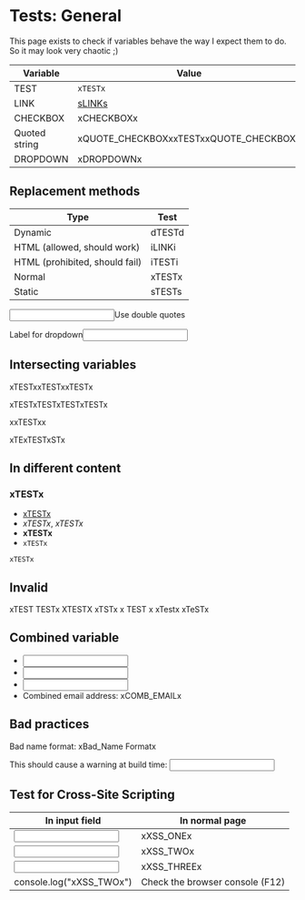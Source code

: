 # Tests: General

This page exists to check if variables behave the way I expect them to do.
So it may look very chaotic ;)

Variable | Value
---|---
TEST | `xTESTx`
LINK | [sLINKs](iLINKi)
CHECKBOX | xCHECKBOXx
Quoted string | xQUOTE_CHECKBOXxxTESTxxQUOTE_CHECKBOXx
DROPDOWN | xDROPDOWNx

## Replacement methods

Type | Test
---|---
Dynamic | dTESTd
HTML (allowed, should work) | iLINKi
HTML (prohibited, should fail) | iTESTi
Normal | xTESTx
Static | sTESTs

<label><input data-input-for="QUOTE_CHECKBOX">Use double quotes</label>

<label>Label for dropdown<input data-input-for="DROPDOWN"></label>


## Intersecting variables

xTESTxxTESTxxTESTx

xTESTxTESTxTESTxTESTx

xxTESTxx

xTExTESTxSTx

## In different content

### xTESTx

- [xTESTx](#)
- _xTESTx_, *xTESTx*
- __xTESTx__
- `xTESTx`

```
xTESTx
```

## Invalid

xTEST TESTx XTESTX xTSTx x TEST x xTestx xTeSTx

## Combined variable

- <input data-input-for="COMB_FIRST_NAME">
- <input data-input-for="COMB_SURNAME">
- <input data-input-for="COMB_DOMAIN">
- Combined email address: xCOMB_EMAILx

## Bad practices

Bad name format: xBad_Name Formatx

This should cause a warning at build time: <input data-input-for="VARIABLE_DOES_NOT_EXIST">

## Test for Cross-Site Scripting

In input field | In normal page
---|---
<input data-input-for="XSS_ONE"> | xXSS_ONEx
<input data-input-for="XSS_TWO"> | xXSS_TWOx
<input data-input-for="XSS_THREE"> | xXSS_THREEx
console.log("xXSS_TWOx") | Check the browser console (F12)<script>setTimeout(function(){console.log("sXSS_TWOs")}, 1000); // This should output xXSS_TWOx, since scripts should not be modified</script>
